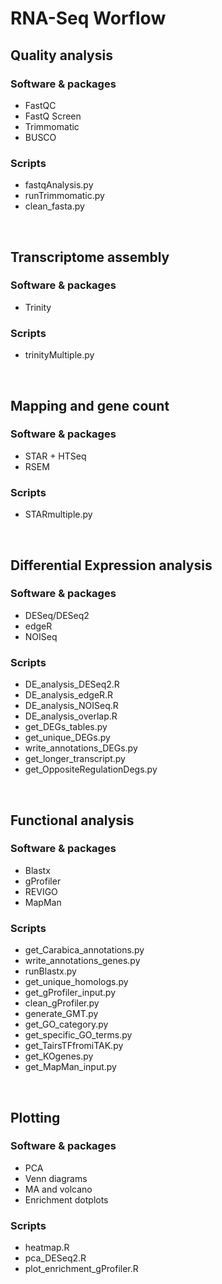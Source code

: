 # **RNA-Seq Worflow**

## Quality analysis
### Software & packages
* FastQC
* FastQ Screen
* Trimmomatic
* BUSCO
### Scripts
* fastqAnalysis.py
* runTrimmomatic.py
* clean_fasta.py
<p>&nbsp;</p>

## Transcriptome assembly
### Software & packages
* Trinity
### Scripts
* trinityMultiple.py
<p>&nbsp;</p>
  
## Mapping and gene count
### Software & packages
* STAR + HTSeq
* RSEM
### Scripts
* STARmultiple.py
<p>&nbsp;</p>
  
## Differential Expression analysis
### Software & packages
* DESeq/DESeq2
* edgeR
* NOISeq
### Scripts
* DE_analysis_DESeq2.R
* DE_analysis_edgeR.R
* DE_analysis_NOISeq.R
* DE_analysis_overlap.R
* get_DEGs_tables.py
* get_unique_DEGs.py
* write_annotations_DEGs.py
* get_longer_transcript.py
* get_OppositeRegulationDegs.py
<p>&nbsp;</p>
  
## Functional analysis
### Software & packages
* Blastx
* gProfiler
* REVIGO
* MapMan
### Scripts
* get_Carabica_annotations.py
* write_annotations_genes.py
* runBlastx.py
* get_unique_homologs.py
* get_gProfiler_input.py
* clean_gProfiler.py
* generate_GMT.py
* get_GO_category.py
* get_specific_GO_terms.py
* get_TairsTFfromiTAK.py
* get_KOgenes.py
* get_MapMan_input.py
<p>&nbsp;</p>
  
## Plotting
### Software & packages
* PCA
* Venn diagrams
* MA and volcano
* Enrichment dotplots
### Scripts
* heatmap.R
* pca_DESeq2.R
* plot_enrichment_gProfiler.R
